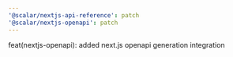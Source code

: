 ```yaml
---
'@scalar/nextjs-api-reference': patch
'@scalar/nextjs-openapi': patch
---
```


feat(nextjs-openapi): added next.js openapi generation integration

